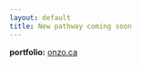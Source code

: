 ```yaml
---
layout: default
title: New pathway coming soon
---
```


**portfolio:** [onzo.ca](http://www.onzo.ca/)